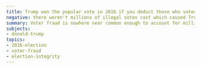 ```yaml
---
title: Trump won the popular vote in 2016 if you deduct those who voted illegally
negative: there weren't millions of illegal votes cast which caused Trump to lose the popular vote
summary: Voter fraud is nowhere near common enough to account for millions of votes.
subjects:
- donald-trump
topics:
- 2016-election
- voter-fraud
- election-integrity
---
```


